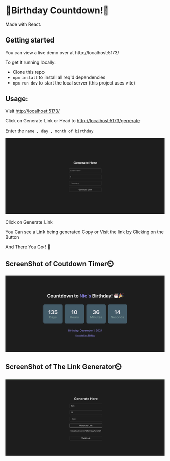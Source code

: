 # 🎉Birthday Countdown!🎉

Made with React.

## Getting started

You can view a live demo over at http://localhost:5173/

To get It running locally:

- Clone this repo
- `npm install` to install all req'd dependencies
- `npm run dev` to start the local server (this project uses vite)

## Usage:

Visit [http://localhost:5173/]()

Click on Generate Link
or Head to [http://localhost:5173/generate]()

Enter the `name , day , month of birthday`

![ScreenShot of Form](screenshots/generate.png)

Click on Generate Link

You Can see a Link being generated Copy or Visit the link by Clicking on the Button

And There You Go ! 🎉

## ScreenShot of Coutdown Timer⏲️

![ScreenShot of Countdown](screenshots/main.png)

## ScreenShot of The Link Generator⏲️

![ScreenShot of Countdown](screenshots/link.png)
